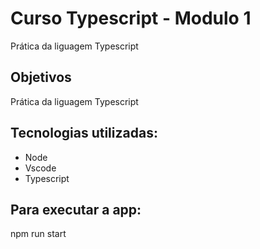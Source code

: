 # Curso Typescript - Modulo 1

Prática da liguagem Typescript

## Objetivos

Prática da liguagem Typescript

## Tecnologias utilizadas:

* Node
* Vscode
* Typescript

## Para executar a app:

npm run start